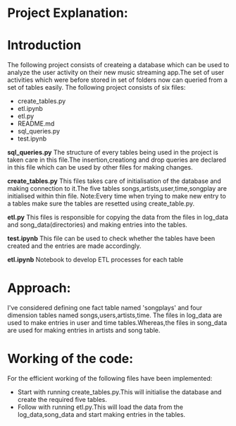 # Project Explanation:

# Introduction
The following project consists of createing a database which can be used to analyze the user activity on their new music streaming app.The set of user activities which were before stored in set of folders now can queried from a set of tables easily.
The following project consists of six files:
* create_tables.py
* etl.ipynb
* etl.py
* README.md
* sql_queries.py
* test.ipynb

**sql_queries.py**
The structure of every tables being used in the project is taken care in this file.The insertion,creationg and drop queries are declared in this file which can be used by other files for making changes.

**create_tables.py**
This files takes care of initialisation of the database and making connection to it.The five tables songs,artists,user,time,songplay are initialised within thin file.
Note:Every time when trying to make new entry to a tables make sure the tables are resetted using create_table.py.

**etl.py**
This files is responsible for copying the data from the files in log_data and song_data(directories) and making entries into the tables.

**test.ipynb**
This file can be used to check whether the tables have been created and the entries are made accordingly.

**etl.ipynb**
Notebook to develop ETL processes for each table

# Approach:
I've considered defining one fact table named 'songplays' and four dimension tables named songs,users,artists,time.
The files in log_data are used to make entries in user and time tables.Whereas,the files in song_data are used for making entries in artists and song table.


# Working of the code:
For the efficient working of the following files have been implemented:
- Start with running create_tables.py.This will initialise the database and create the required five tables.
- Follow with running etl.py.This will load the data from the log_data,song_data and start making entries in the tables.
